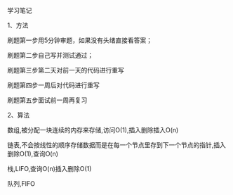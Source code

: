 学习笔记

1、方法

刷题第一步用5分钟审题，如果没有头绪直接看答案；

刷题第二步自己写并测试通过；

刷题第三步第二天对前一天的代码进行重写

刷题第四步一周后对代码进行重写

刷题第五步面试前一周再复习

2、算法

数组,被分配一块连续的内存来存储,访问O(1),插入删除插入O(n)

链表,不会按线性的顺序存储数据而是在每一个节点里存到下一个节点的指针,插入删除O(1),查询O(n)

栈,LIFO,查询O(n)插入删除O(1)

队列,FIFO